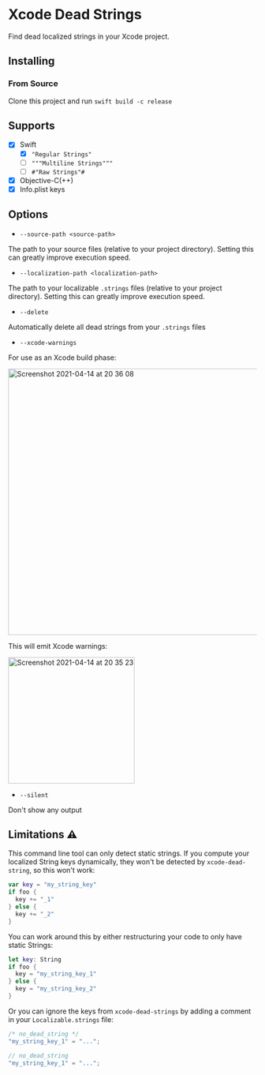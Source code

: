 # Xcode Dead Strings

Find dead localized strings in your Xcode project.

## Installing

### From Source

Clone this project and run `swift build -c release`

## Supports

- [x] Swift
  - [x] `"Regular Strings"`
  - [ ] `"""Multiline Strings"""`
  - [ ] `#"Raw Strings"#`
- [x] Objective-C(++)
- [x] Info.plist keys

## Options

* `--source-path <source-path>`

The path to your source files (relative to your project directory).
Setting this can greatly improve execution speed.

* `--localization-path <localization-path>`

The path to your localizable `.strings` files (relative to your project directory).
Setting this can greatly improve execution speed.

* `--delete`

Automatically delete all dead strings from your `.strings` files

* `--xcode-warnings`

For use as an Xcode build phase:

<img width="540" alt="Screenshot 2021-04-14 at 20 36 08" src="https://user-images.githubusercontent.com/16212751/114761642-1125a380-9d61-11eb-8105-a3ade9bf428d.png">

This will emit Xcode warnings:

<img width="256" alt="Screenshot 2021-04-14 at 20 35 23" src="https://user-images.githubusercontent.com/16212751/114761582-fa7f4c80-9d60-11eb-93a5-066d8067ce68.png">

* `--silent`

Don't show any output

## Limitations ⚠️

This command line tool can only detect static strings. If you compute your localized String keys dynamically, they won't be detected by `xcode-dead-string`, so this won't work:

```swift
var key = "my_string_key"
if foo {
  key += "_1"
} else {
  key += "_2"
}
```

You can work around this by either restructuring your code to only have static Strings:

```swift
let key: String
if foo {
  key = "my_string_key_1"
} else {
  key = "my_string_key_2"
}
```

Or you can ignore the keys from `xcode-dead-strings` by adding a comment in your `Localizable.strings` file:

```swift
/* no_dead_string */
"my_string_key_1" = "...";

// no_dead_string
"my_string_key_1" = "...";
```
